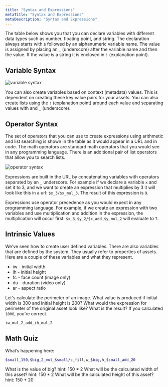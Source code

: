 ```yaml
---
title: "Syntax and Expressions"
metaTitle: "Syntax and Expressions"
metaDescription: "Syntax and Expressions"
--- 
```


The table below shows you that you can declare variables with different data types such as number, floating point, and string.  The declaration always starts with `$` followed by an alphanumeric variable name.  The value is assigned by placing an `_` (underscore) after the variable name and then the value.  If the value is a string it is enclosed in `!` (explanation point).

## Variable Syntax
![variable syntax](https://res.cloudinary.com/cloudinary-training/image/upload/v1588703230/book/variable-syntax.png)

You can also create variables based on context (metadata) values.  This is dependent on creating these key:value pairs for your assets.  You can also create lists using the `!` (explanation point) around each value and separating values with and `_` (underscore).

## Operator Syntax

The set of operators that you can use to create expressions using arithmetic and list searching is shown in the table as it would appear in a URL and in code.  The math operators are standard math operators that you would see in any programming language.  There is an additional pair of list operators that allow you to search lists.  

![operator syntax](https://res.cloudinary.com/cloudinary-training/image/upload/v1588709935/book/operator-syntax.png)

Expressions are built in the URL by concatenating variables with operators separated by an `_` underscore.  For example if we declare a variable `x` and set it to 3, and we want to create an expression that multiplies by 3 it will look like this in a url: `$x_3/$x_mul_3`.  The result of this expression is `9`.

Expressions use operator precedence as you would expect in any programming language.  For example, if we create an expression with two variables and use multiplication and addition in the expression, the multiplication will occur first: `$x_3,$y_2/$x_add_$y_mul_2` will evaluate to `7`.  

## Intrinsic Values  

We've seen how to create user defined variables.  There are also variables that are defined by the system.  They usually refer to properties of assets.  Here are a couple of these variables and what they represent. 

- iw - initial width
- ih - initial height
- fc - face count (image only)
- du - duration (video only)
- ar - aspect ratio

Let's calculate the perimeter of an image. What value is produced if initial width is 300 and initial height is 200?  What would the expression for perimeter of the original asset look like?  What is the result? If you calculated `1000`, you're correct.

```bash
iw_mul_2_add_ih_mul_2

```
## Math Quiz

What’s happening here:

```bash
$small_150,$big_2_mul_$small/c_fill,w_$big,h_$small_add_20
```

What is the value of big?  hint: 150 * 2
What will be the calculated width of this asset?  hint: 150 * 2
What will be the calculated height of this asset? hint: 150 + 20


